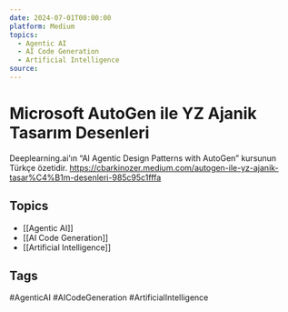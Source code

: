 ```yaml
---
date: 2024-07-01T00:00:00
platform: Medium
topics:
  - Agentic AI
  - AI Code Generation
  - Artificial Intelligence
source: 
---
```

# Microsoft AutoGen ile YZ Ajanik Tasarım Desenleri

Deeplearning.ai’ın “AI Agentic Design Patterns with AutoGen” kursunun Türkçe özetidir. https://cbarkinozer.medium.com/autogen-ile-yz-ajanik-tasar%C4%B1m-desenleri-985c95c1fffa

## Topics
- [[Agentic AI]]
- [[AI Code Generation]]
- [[Artificial Intelligence]]

## Tags
#AgenticAI #AICodeGeneration #ArtificialIntelligence